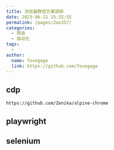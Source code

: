 ```yaml
---
title: 浏览器群控方案调研
date: 2023-06-21 15:32:55
permalink: /pages/2ae357/
categories:
  - 爬虫
  - 自动化
tags:
  - 
author: 
  name: fovegage
  link: https://github.com/fovegage
---
```

## cdp

```
https://github.com/Zenika/alpine-chrome
```

## playwright

## selenium